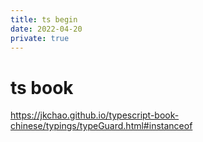 ```yaml
---
title: ts begin
date: 2022-04-20
private: true
---
```

# ts book
https://jkchao.github.io/typescript-book-chinese/typings/typeGuard.html#instanceof
